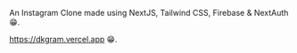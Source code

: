 An Instagram Clone made using NextJS, Tailwind CSS, Firebase & NextAuth 😁.

https://dkgram.vercel.app 😁.
